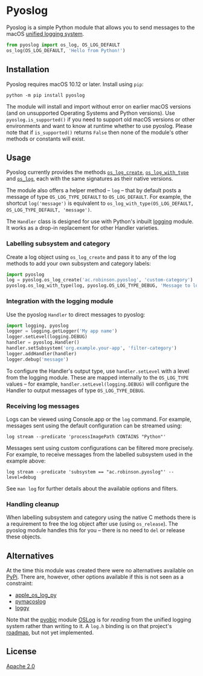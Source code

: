 # Pyoslog
Pyoslog is a simple Python module that allows you to send messages to the macOS [unified logging system](https://developer.apple.com/documentation/os/os_log).

```python
from pyoslog import os_log, OS_LOG_DEFAULT
os_log(OS_LOG_DEFAULT, 'Hello from Python!')
```


## Installation
Pyoslog requires macOS 10.12 or later.
Install using `pip`:

```shell
python -m pip install pyoslog
```

The module will install and import without error on earlier macOS versions (and on unsupported Operating Systems and Python versions).
Use `pyoslog.is_supported()` if you need to support old macOS versions or other environments and want to know at runtime whether to use pyoslog.
Please note that if `is_supported()` returns `False` then none of the module's other methods or constants will exist.


## Usage
Pyoslog currently provides the methods [`os_log_create`](https://developer.apple.com/documentation/os/1643744-os_log_create), [`os_log_with_type`](https://developer.apple.com/documentation/os/os_log_with_type) and [`os_log`](https://developer.apple.com/documentation/os/os_log), each with the same signatures as their native versions.

The module also offers a helper method – `log` – that by default posts a message of type `OS_LOG_TYPE_DEFAULT` to `OS_LOG_DEFAULT`.
For example, the shortcut `log('message')` is equivalent to `os_log_with_type(OS_LOG_DEFAULT, OS_LOG_TYPE_DEFAULT, 'message')`.

The `Handler` class is designed for use with Python's inbuilt [logging](https://docs.python.org/3/library/logging.html) module.
It works as a drop-in replacement for other Handler varieties.

### Labelling subsystem and category
Create a log object using `os_log_create` and pass it to any of the log methods to add your own subsystem and category labels:

```python
import pyoslog
log = pyoslog.os_log_create('ac.robinson.pyoslog', 'custom-category')
pyoslog.os_log_with_type(log, pyoslog.OS_LOG_TYPE_DEBUG, 'Message to log object', log, 'of type', pyoslog.OS_LOG_TYPE_DEBUG)
```


### Integration with the logging module
Use the pyoslog `Handler` to direct messages to pyoslog:

```python
import logging, pyoslog
logger = logging.getLogger('My app name')
logger.setLevel(logging.DEBUG)
handler = pyoslog.Handler()
handler.setSubsystem('org.example.your-app', 'filter-category')
logger.addHandler(handler)
logger.debug('message')
```

To configure the Handler's output type, use `handler.setLevel` with a level from the logging module.
These are mapped internally to the `OS_LOG_TYPE` values – for example, `handler.setLevel(logging.DEBUG)` will configure the Handler to output messages of type `OS_LOG_TYPE_DEBUG`.


### Receiving log messages
Logs can be viewed using Console.app or the `log` command.
For example, messages sent using the default configuration can be streamed using:

```shell
log stream --predicate 'processImagePath CONTAINS "Python"'
```

Messages sent using custom configurations can be filtered more precisely.
For example, to receive messages from the labelled subsystem used in the example above:

```shell
log stream --predicate 'subsystem == "ac.robinson.pyoslog"' --level=debug
```

See `man log` for further details about the available options and filters.


### Handling cleanup
When labelling subsystem and category using the native C methods there is a requirement to free the log object after use (using `os_release`).
The pyoslog module handles this for you – there is no need to `del` or release these objects.


## Alternatives
At the time this module was created there were no alternatives available on [PyPi](https://pypi.org/search/?q=macos+unified+logging&c=Operating+System+%3A%3A+MacOS).
There are, however, other options available if this is not seen as a constraint:

- [apple_os_log_py](https://github.com/cedar101/apple_os_log_py)
- [pymacoslog](https://github.com/douglas-carmichael/pymacoslog)
- [loggy](https://github.com/pointy-tools/loggy)

Note that the [pyobjc](https://pyobjc.readthedocs.io/) module [OSLog](https://pypi.org/project/pyobjc-framework-OSLog/) is for _reading_ from the unified logging system rather than writing to it.
A `log.h` binding is on that project's [roadmap](https://github.com/ronaldoussoren/pyobjc/issues/377), but not yet implemented. 


## License
[Apache 2.0](https://github.com/simonrob/pyoslog/blob/main/LICENSE)
